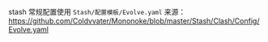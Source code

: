 
stash 常规配置使用 `Stash/配置模板/Evolve.yaml`
来源： https://github.com/Coldvvater/Mononoke/blob/master/Stash/Clash/Config/Evolve.yaml